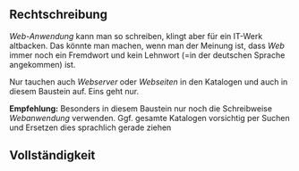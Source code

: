 ## Rechtschreibung

*Web-Anwendung* kann man so schreiben, klingt aber für ein IT-Werk
altbacken. Das könnte man machen, wenn man der Meinung ist, dass *Web*
immer noch ein Fremdwort und kein Lehnwort (=in der deutschen Sprache
angekommen) ist.

Nur tauchen auch *Webserver* oder *Webseiten* in den Katalogen und auch
in diesem Baustein auf. Eins geht nur.

**Empfehlung:** Besonders in diesem Baustein nur noch die Schreibweise
*Webanwendung* verwenden. Ggf. gesamte Katalogen vorsichtig per Suchen
und Ersetzen dies sprachlich gerade ziehen

## Vollständigkeit